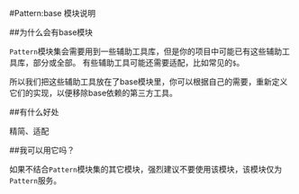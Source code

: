 #Pattern:base 模块说明


##为什么会有base模块

`Pattern`模块集会需要用到一些辅助工具库，但是你的项目中可能已有这些辅助工具库，部分或全部。
有些辅助工具可能还需要适配，比如常见的`$`。

所以我们把这些辅助工具放在了base模块里，你可以根据自己的需要，重新定义它们的实现，以便移除base依赖的第三方工具。


##有什么好处

精简、适配

##我可以用它吗？

如果不结合`Pattern`模块集的其它模块，强烈建议不要使用该模块，该模块仅为`Pattern`服务。

